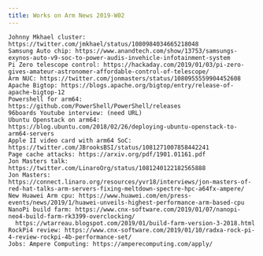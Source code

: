 ```yaml
---
title: Works on Arm News 2019-W02
---
```

    Johnny Mkhael cluster: https://twitter.com/jmkhael/status/1080984034665218048
    Samsung Auto chip: https://www.anandtech.com/show/13753/samsungs-exynos-auto-v9-soc-to-power-audis-invehicle-infotainment-system
    Pi Zero telescope control: https://hackaday.com/2019/01/03/pi-zero-gives-amateur-astronomer-affordable-control-of-telescope/
    Arm NUC: https://twitter.com/jonmasters/status/1080955559904452608
    Apache Bigtop: https://blogs.apache.org/bigtop/entry/release-of-apache-bigtop-12
    Powershell for arm64: https://github.com/PowerShell/PowerShell/releases
    96boards Youtube interview: (need URL)
    Ubuntu Openstack on arm64: https://blog.ubuntu.com/2018/02/26/deploying-ubuntu-openstack-to-arm64-servers
    Apple II video card with arm64 SoC: https://twitter.com/JBrooksBSI/status/1081271007858442241
    Page cache attacks: https://arxiv.org/pdf/1901.01161.pdf
    Jon Masters talk: https://twitter.com/LinaroOrg/status/1081240122182565888
    Jon Masters: https://connect.linaro.org/resources/yvr18/interviews/jon-masters-of-red-hat-talks-arm-servers-fixing-meltdown-spectre-hpc-a64fx-ampere/
    New Huawei Arm cpu: https://www.huawei.com/en/press-events/news/2019/1/huawei-unveils-highest-performance-arm-based-cpu
    NanoPi build farm: https://www.cnx-software.com/2019/01/07/nanopi-neo4-build-farm-rk3399-overclocking/
      https://wtarreau.blogspot.com/2019/01/build-farm-version-3-2018.html
    RockPi4 review: https://www.cnx-software.com/2019/01/10/radxa-rock-pi-4-review-rockpi-4b-performance-set/
    Jobs: Ampere Computing: https://amperecomputing.com/apply/
